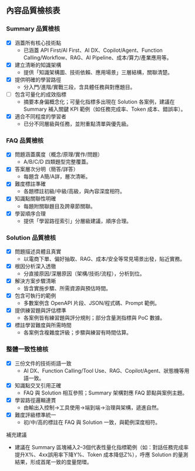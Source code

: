 ## 內容品質檢核表

### Summary 品質檢核
- [x] 涵蓋所有核心技術點
  - 已涵蓋 API First/AI First、AI DX、Copilot/Agent、Function Calling/Workflow、RAG、AI Pipeline、成本/算力/產業應用等。
- [x] 建立清晰的知識架構
  - 提供「知識架構圖、技術依賴、應用場景」三層結構，關聯清楚。
- [x] 提供明確的學習路徑
  - 分入門/進階/實戰三段，含具體任務與對應題目。
- [ ] 包含可量化的成效指標
  - 摘要本身偏概念化；可量化指標多出現在 Solution 各案例，建議在 Summary 補入關鍵 KPI 範例（如任務完成率、Token 成本、錯誤率）。
- [x] 適合不同程度的學習者
  - 已分不同層級與任務，並附重點清單與優先級。

### FAQ 品質檢核
- [x] 問題涵蓋廣度（概念/原理/實作/問題）
  - A/B/C/D 四類題型完整覆蓋。
- [x] 答案層次分明（簡答/詳答）
  - 每題含 A簡/A詳，層次清晰。
- [x] 難度標註準確
  - 各題標註初級/中級/高級，與內容深度相符。
- [x] 知識點關聯性明確
  - 每題附關聯題目及跨章節關聯。
- [x] 學習順序合理
  - 提供「學習路徑索引」分層級建議，順序合理。

### Solution 品質檢核
- [x] 問題描述具體且真實
  - 以電商下單、偏好抽取、RAG、成本/安全等常見場景出發，貼近實務。
- [x] 根因分析深入透徹
  - 分直接原因/深層原因（架構/技術/流程），分析到位。
- [x] 解決方案步驟清晰
  - 皆含實施步驟、所需資源與預估時間。
- [x] 包含可執行的範例
  - 多數案例含 OpenAPI 片段、JSON/程式碼、Prompt 範例。
- [x] 提供練習題與評估標準
  - 各案例皆有練習題與評分規則；部分含量測指標與 PoC 數據。
- [x] 標註學習難度與所需時間
  - 各案例含複雜度評級；步驟與練習有時間估算。

### 整體一致性檢核
- [x] 三份文件的技術術語一致
  - AI DX、Function Calling/Tool Use、RAG、Copilot/Agent、狀態機等用語一致。
- [x] 知識點交叉引用正確
  - FAQ 與 Solution 相互參照；Summary 架構對應 FAQ 節點與案例主題。
- [x] 學習路徑邏輯連貫
  - 由輸出入控制→工具使用→端到端→治理與架構，遞進自然。
- [x] 難度評級標準統一
  - 初/中/高的標註在 FAQ 與 Solution 一致，與範例深度相符。

補充建議
- 建議在 Summary 區塊補入2–3個代表性量化指標範例（如：對話任務完成率提升X%、4xx誤用率下降Y%、Token 成本降低Z%），呼應 Solution 的量測結果，形成首尾一致的度量閉環。